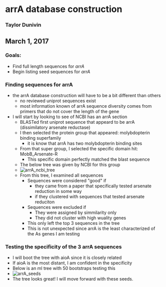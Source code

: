 # arrA database construction
### Taylor Dunivin
## March 1, 2017
### Goals: 
* Find full length sequences for *arrA*
* Begin listing seed sequences for *arrA*

### Finding sequences for arrA
* the arrA database construction will have to be a bit different than others
  * no reviewed uniprot sequences exist
  * most information known of arrA sequence diversity comes from primers that do not cover the length of the gene
* I will start by looking to see of NCBI has an arrA section
  * BLASTed first uniprot sequence that appeard to be arrA (dissimilatory arsenate reductase) 
  * I then selected the protein group that appeared: molybdopterin binding superfamily
    * it is know that arrA has two molybdopterin binding sites
  * From that super group, I selected the specific domain hit: MobB_Arsenate-R
    * This specific domain perfectly matched the blast sequence
  * The below tree was given by NCBI for this group
  * ![arrA_ncbi_tree](https://github.com/ShadeLab/Xander_arsenic/blob/master/images/arra_ncbi.gif)
  * From this tree, I examined all sequences
    * Sequences were considered "good" if 
      * they came from a paper that specifically tested arsenate reduction in some way
      * if they clustered with sequences that tested arsenate reduciton
    * Sequences were excluded if
      * They were assigned by simmilarity only
      * They did not cluster with high wuality genes
    * This only left the top 3 sequences in the tree
    * This is not unexpected since arrA is the least characterized of the As genes I am testing
    
### Testing the specificity of the 3 arrA sequences
* I will boot the tree with aioA since it is closely related
* If aioA is the most distant, I am confident in the specificity
* Below is an ml tree with 50 bootstraps testing this
* ![arrA_seeds](https://github.com/ShadeLab/Xander_arsenic/blob/master/images/arrA_boot.png)
* The tree looks great! I will move forward with these seeds. 
